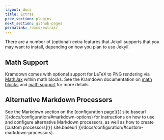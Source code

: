 ```yaml
---
layout: docs
title: Extras
prev_section: plugins
next_section: github-pages
permalink: /docs/extras/
---
```


There are a number of (optional) extra features that Jekyll supports that you
may want to install, depending on how you plan to use Jekyll.

## Math Support

Kramdown comes with optional support for LaTeX to PNG rendering via [MathJax](http://www.mathjax.org/) within math blocks. See the Kramdown documentation on [math blocks](http://kramdown.gettalong.org/syntax.html#math-blocks) and [math support](http://kramdown.gettalong.org/converter/html.html#math-support) for more details.

## Alternative Markdown Processors

See the Markdown section on the [configuration page]({{ site.baseurl }}/docs/configuration/#markdown-options) for instructions on how to use and configure alternative Markdown processors, as well as how to create [custom processors]({{ site.baseurl }}/docs/configuration/#custom-markdown-processors).
